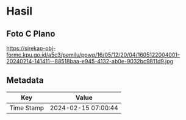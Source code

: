 # Hasil

## Foto C Plano

https://sirekap-obj-formc.kpu.go.id/a5c3/pemilu/ppwp/16/05/12/20/04/1605122004001-20240214-141411--88518baa-e945-4132-ab0e-9032bc9811d9.jpg


## Metadata

| Key        | Value               |
| ---------- | ------------------- |
| Time Stamp | 2024-02-15 07:00:44 |



